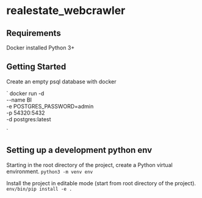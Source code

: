 # realestate_webcrawler

## Requirements
Docker installed
Python 3+

## Getting Started
Create an empty psql database with docker

`
docker run -d \
        --name BI \
        -e POSTGRES_PASSWORD=admin \
	    -p 54320:5432 \
        -d postgres:latest

`

## Setting up a development python env
Starting in the root directory of the project, create a Python virtual environment.
`
python3 -m venv env
`

Install the project in editable mode (start from root directory of the project).
`
env/bin/pip install -e .
`
